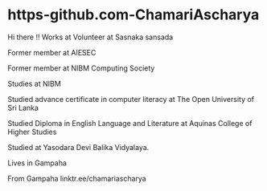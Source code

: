 # https-github.com-ChamariAscharya
Hi there !!
Works at Volunteer at Sasnaka sansada

Former member at AIESEC

Former member at NIBM Computing Society

Studies at NIBM

Studied advance certificate in computer literacy at The Open University of Sri Lanka

Studied Diploma in English Language and Literature at Aquinas College of Higher Studies

Studied at Yasodara Devi Balika Vidyalaya.

Lives in Gampaha

From Gampaha
linktr.ee/chamariascharya
